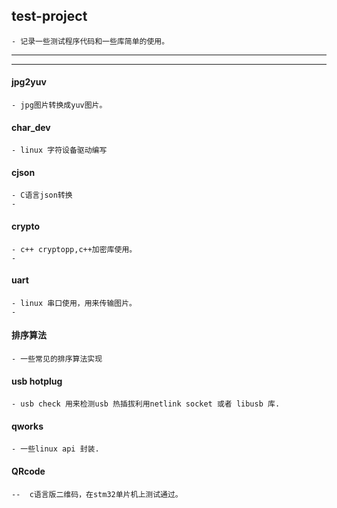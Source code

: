 ## test-project
    - 记录一些测试程序代码和一些库简单的使用。

---
---
#### jpg2yuv
    - jpg图片转换成yuv图片。

####  char_dev
    - linux 字符设备驱动编写

#### cjson
    - C语言json转换
    - 
#### crypto
    - c++ cryptopp,c++加密库使用。
    - 
#### uart
    - linux 串口使用，用来传输图片。
    - 
#### 排序算法
    - 一些常见的排序算法实现

#### usb hotplug
    - usb check 用来检测usb 热插拔利用netlink socket 或者 libusb 库.

#### qworks
    - 一些linux api 封装.
    
    
#### QRcode
    --  c语言版二维码，在stm32单片机上测试通过。